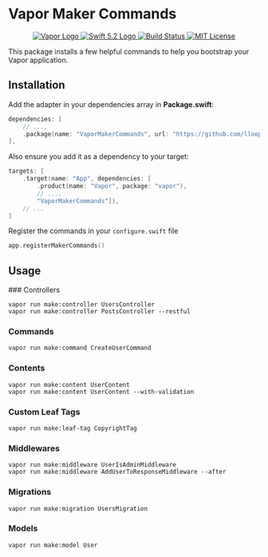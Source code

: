 # Vapor Maker Commands

<p align="center">
    <a href="https://vapor.codes">
        <img src="http://img.shields.io/badge/Vapor-4-brightgreen.svg" alt="Vapor Logo">
    </a>
    <a href="https://swift.org">
        <img src="http://img.shields.io/badge/Swift-5.2-brightgreen.svg" alt="Swift 5.2 Logo">
    </a>
    <a href="https://github.com/lloople/vapor-maker-commands/actions">
        <img src="https://github.com/lloople/vapor-maker-commandsr/workflows/Swift/badge.svg?branch=main" alt="Build Status">
    </a>
    <a href="https://raw.githubusercontent.com/lloople/vapor-maker-commands/main/LICENSE">
        <img src="https://img.shields.io/badge/license-MIT-blue.svg" alt="MIT License">
    </a>
</p>

This package installs a few helpful commands to help you bootstrap your Vapor application.

## Installation

Add the adapter in your dependencies array in **Package.swift**:

```swift
dependencies: [
    // ...,
    .package(name: "VaporMakerCommands", url: "https://github.com/lloople/vapor-maker-commands.git", from: "1.0.0")
],
```

Also ensure you add it as a dependency to your target:

```swift
targets: [
    .target(name: "App", dependencies: [
        .product(name: "Vapor", package: "vapor"), 
        // ..., 
        "VaporMakerCommands"]),
    // ...
]
```

Register the commands in your `configure.swift` file

```swift
app.registerMakerCommands()
```

## Usage

### Controllers

```
vapor run make:controller UsersController
vapor run make:controller PostsController --restful
```

### Commands

```
vapor run make:command CreateUserCommand
```

### Contents

```
vapor run make:content UserContent
vapor run make:content UserContent --with-validation
```

### Custom Leaf Tags

```
vapor run make:leaf-tag CopyrightTag
```

### Middlewares

```
vapor run make:middleware UserIsAdminMiddleware
vapor run make:middleware AddUserToResponseMiddleware --after
```

### Migrations

```
vapor run make:migration UsersMigration
```

### Models

```
vapor run make:model User
```
